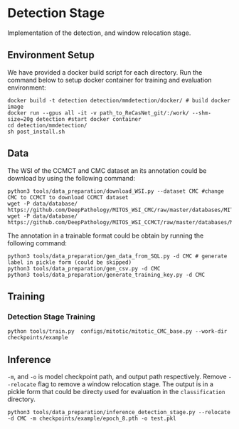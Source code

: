 # Detection Stage

Implementation of the detection, and window relocation stage.



## Environment Setup
We have provided a docker build script for each directory. Run the command below to setup docker container for training and evaluation environment:

```
docker build -t detection detection/mmdetection/docker/ # build docker image
docker run --gpus all -it -v path_to_ReCasNet_git/:/work/ --shm-size=20g detection #start docker container
cd detection/mmdetection/
sh post_install.sh
```

## Data 

The WSI of the CCMCT and CMC dataset an its annotation could be download by using the following command:
```
python3 tools/data_preparation/download_WSI.py --dataset CMC #change CMC to CCMCT to download CCMCT dataset
wget -P data/database/ https://github.com/DeepPathology/MITOS_WSI_CMC/raw/master/databases/MITOS_WSI_CMC_CODAEL_TR_ROI.sqlite
wget -P data/database/ https://github.com/DeepPathology/MITOS_WSI_CCMCT/raw/master/databases/MITOS_WSI_CCMCT_ODAEL.sqlite
```

The annotation in a trainable format could be obtain by running the following command:

```
python3 tools/data_preparation/gen_data_from_SQL.py -d CMC # generate label in pickle form (could be skipped)
python3 tools/data_preparation/gen_csv.py -d CMC
python3 tools/data_preparation/generate_training_key.py -d CMC
```

## Training
### Detection Stage Training

```
python tools/train.py  configs/mitotic/mitotic_CMC_base.py --work-dir checkpoints/example
```

## Inference

`-m`, and `-o` is model checkpoint path, and output path respectively. Remove `--relocate` flag to remove a window relocation stage. The output is in a pickle form that could be directy used for evaluation in the `classification` directory.

```
python3 tools/data_preparation/inference_detection_stage.py --relocate -d CMC -m checkpoints/example/epoch_8.pth -o test.pkl 
```